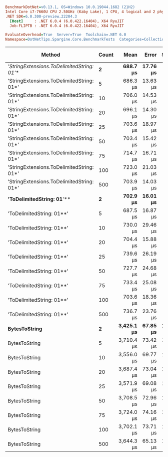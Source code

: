 ``` ini

BenchmarkDotNet=v0.13.1, OS=Windows 10.0.19044.1682 (21H2)
Intel Core i7-7660U CPU 2.50GHz (Kaby Lake), 1 CPU, 4 logical and 2 physical cores
.NET SDK=6.0.300-preview.22204.3
  [Host]     : .NET 6.0.4 (6.0.422.16404), X64 RyuJIT
  Job-FLIPTB : .NET 6.0.4 (6.0.422.16404), X64 RyuJIT

EvaluateOverhead=True  Server=True  Toolchain=.NET 6.0  
Namespace=DotNetTips.Spargine.Core.BenchmarkTests  Categories=Collections,Strings  

```
|                                    Method | Count |       Mean |    Error |    StdDev |   StdErr |     Median |        Min |         Q1 |         Q3 |        Max |    Op/s | CI99.9% Margin | Iterations | Kurtosis | MValue | Skewness | Rank | LogicalGroup | Baseline |    Gen 0 | Code Size |    Gen 1 |   Gen 2 | Allocated |
|------------------------------------------ |------ |-----------:|---------:|----------:|---------:|-----------:|-----------:|-----------:|-----------:|-----------:|--------:|---------------:|-----------:|---------:|-------:|---------:|-----:|------------- |--------- |---------:|----------:|---------:|--------:|----------:|
| **&#39;StringExtensions.ToDelimitedString: 01*&#39;** |     **2** |   **688.7 μs** | **17.76 μs** |  **50.96 μs** |  **5.23 μs** |   **682.5 μs** |   **561.2 μs** |   **656.4 μs** |   **717.4 μs** |   **812.8 μs** | **1,452.1** |       **17.76 μs** |      **95.00** |    **2.864** |  **2.741** |   **0.4167** |    **1** |            ***** |       **No** |  **31.2500** |      **1 KB** |  **19.5313** |  **9.7656** |    **283 KB** |
| &#39;StringExtensions.ToDelimitedString: 01*&#39; |     5 |   686.3 μs | 13.63 μs |  35.67 μs |  3.99 μs |   684.7 μs |   592.5 μs |   664.9 μs |   711.0 μs |   780.1 μs | 1,457.0 |       13.63 μs |      80.00 |    3.239 |  2.077 |   0.2597 |    1 |            * |       No |  30.2734 |      1 KB |  17.5781 | 10.7422 |    283 KB |
| &#39;StringExtensions.ToDelimitedString: 01*&#39; |    10 |   706.0 μs | 14.53 μs |  42.16 μs |  4.28 μs |   698.6 μs |   639.5 μs |   670.7 μs |   732.5 μs |   827.3 μs | 1,416.4 |       14.53 μs |      97.00 |    2.660 |  2.000 |   0.5862 |    1 |            * |       No |  31.2500 |      1 KB |  16.6016 | 10.7422 |    283 KB |
| &#39;StringExtensions.ToDelimitedString: 01*&#39; |    20 |   696.1 μs | 14.30 μs |  40.57 μs |  4.21 μs |   689.7 μs |   609.5 μs |   669.6 μs |   721.1 μs |   809.8 μs | 1,436.5 |       14.30 μs |      93.00 |    3.038 |  2.000 |   0.5735 |    1 |            * |       No |  30.2734 |      1 KB |  16.6016 | 10.7422 |    284 KB |
| &#39;StringExtensions.ToDelimitedString: 01*&#39; |    25 |   703.6 μs | 18.97 μs |  54.43 μs |  5.58 μs |   695.0 μs |   600.0 μs |   667.6 μs |   741.7 μs |   847.1 μs | 1,421.3 |       18.97 μs |      95.00 |    2.697 |  2.429 |   0.5115 |    1 |            * |       No |  30.2734 |      1 KB |  17.5781 | 10.7422 |    283 KB |
| &#39;StringExtensions.ToDelimitedString: 01*&#39; |    50 |   703.4 μs | 15.42 μs |  44.24 μs |  4.54 μs |   696.0 μs |   612.3 μs |   671.4 μs |   722.0 μs |   815.3 μs | 1,421.7 |       15.42 μs |      95.00 |    3.142 |  2.357 |   0.7450 |    1 |            * |       No |  30.2734 |      1 KB |  16.6016 | 10.7422 |    283 KB |
| &#39;StringExtensions.ToDelimitedString: 01*&#39; |    75 |   714.7 μs | 16.71 μs |  49.28 μs |  4.93 μs |   707.5 μs |   637.9 μs |   675.8 μs |   748.9 μs |   841.6 μs | 1,399.1 |       16.71 μs |     100.00 |    2.835 |  2.857 |   0.7107 |    1 |            * |       No |  29.2969 |      1 KB |  13.6719 | 10.7422 |    284 KB |
| &#39;StringExtensions.ToDelimitedString: 01*&#39; |   100 |   723.0 μs | 21.03 μs |  60.01 μs |  6.19 μs |   705.6 μs |   610.8 μs |   680.3 μs |   754.9 μs |   877.5 μs | 1,383.1 |       21.03 μs |      94.00 |    3.099 |  2.364 |   0.8955 |    1 |            * |       No |  29.2969 |      1 KB |  15.6250 | 10.7422 |    283 KB |
| &#39;StringExtensions.ToDelimitedString: 01*&#39; |   500 |   703.9 μs | 14.03 μs |  38.87 μs |  4.12 μs |   702.9 μs |   616.5 μs |   674.4 μs |   731.2 μs |   818.4 μs | 1,420.7 |       14.03 μs |      89.00 |    2.935 |  2.276 |   0.4042 |    1 |            * |       No |  30.2734 |      1 KB |  15.6250 | 10.7422 |    283 KB |
|                 **&#39;ToDelimitedString: 01**&#39;** |     **2** |   **702.9 μs** | **16.01 μs** |  **45.16 μs** |  **4.71 μs** |   **699.6 μs** |   **609.8 μs** |   **676.5 μs** |   **726.3 μs** |   **819.3 μs** | **1,422.8** |       **16.01 μs** |      **92.00** |    **2.937** |  **2.000** |   **0.4244** |    **1** |            ***** |       **No** |  **27.3438** |      **1 KB** |  **18.5547** | **10.7422** |    **253 KB** |
|                 &#39;ToDelimitedString: 01**&#39; |     5 |   687.5 μs | 16.87 μs |  47.04 μs |  4.96 μs |   672.9 μs |   616.4 μs |   650.9 μs |   721.2 μs |   835.7 μs | 1,454.5 |       16.87 μs |      90.00 |    3.016 |  2.214 |   0.7777 |    1 |            * |       No |  26.3672 |      1 KB |  16.6016 | 10.7422 |    253 KB |
|                 &#39;ToDelimitedString: 01**&#39; |    10 |   730.0 μs | 29.46 μs |  85.94 μs |  8.68 μs |   711.6 μs |   570.8 μs |   667.7 μs |   786.4 μs |   952.6 μs | 1,369.8 |       29.46 μs |      98.00 |    2.867 |  2.839 |   0.6133 |    1 |            * |       No |  27.3438 |      1 KB |  15.6250 | 10.7422 |    253 KB |
|                 &#39;ToDelimitedString: 01**&#39; |    20 |   704.4 μs | 15.88 μs |  44.78 μs |  4.67 μs |   694.9 μs |   618.9 μs |   676.1 μs |   728.1 μs |   821.0 μs | 1,419.7 |       15.88 μs |      92.00 |    2.843 |  2.000 |   0.5948 |    1 |            * |       No |  26.3672 |      1 KB |  15.6250 | 10.7422 |    254 KB |
|                 &#39;ToDelimitedString: 01**&#39; |    25 |   739.6 μs | 26.19 μs |  75.97 μs |  7.71 μs |   719.6 μs |   588.0 μs |   688.5 μs |   786.3 μs |   938.9 μs | 1,352.1 |       26.19 μs |      97.00 |    2.882 |  2.138 |   0.7000 |    1 |            * |       No |  27.3438 |      1 KB |  17.5781 | 10.7422 |    254 KB |
|                 &#39;ToDelimitedString: 01**&#39; |    50 |   727.7 μs | 24.68 μs |  72.38 μs |  7.27 μs |   724.7 μs |   591.4 μs |   672.0 μs |   777.8 μs |   908.9 μs | 1,374.1 |       24.68 μs |      99.00 |    2.425 |  3.517 |   0.3747 |    1 |            * |       No |  26.3672 |      1 KB |  18.5547 | 10.7422 |    253 KB |
|                 &#39;ToDelimitedString: 01**&#39; |    75 |   733.4 μs | 25.08 μs |  71.96 μs |  7.38 μs |   726.2 μs |   618.9 μs |   674.4 μs |   772.6 μs |   925.3 μs | 1,363.5 |       25.08 μs |      95.00 |    2.728 |  3.154 |   0.6523 |    1 |            * |       No |  26.3672 |      1 KB |  16.6016 | 10.7422 |    253 KB |
|                 &#39;ToDelimitedString: 01**&#39; |   100 |   703.6 μs | 18.36 μs |  52.37 μs |  5.40 μs |   689.7 μs |   608.1 μs |   665.0 μs |   732.9 μs |   840.1 μs | 1,421.4 |       18.36 μs |      94.00 |    3.245 |  2.182 |   0.8832 |    1 |            * |       No |  27.3438 |      1 KB |  17.5781 | 10.7422 |    254 KB |
|                 &#39;ToDelimitedString: 01**&#39; |   500 |   736.7 μs | 23.76 μs |  68.94 μs |  7.00 μs |   723.1 μs |   618.3 μs |   685.3 μs |   784.1 μs |   910.1 μs | 1,357.3 |       23.76 μs |      97.00 |    2.853 |  2.889 |   0.6090 |    1 |            * |       No |  26.3672 |      1 KB |  15.6250 | 10.7422 |    253 KB |
|                             **BytesToString** |     **2** | **3,425.1 μs** | **67.85 μs** | **113.36 μs** | **18.89 μs** | **3,411.5 μs** | **3,205.2 μs** | **3,337.4 μs** | **3,493.8 μs** | **3,745.3 μs** |   **292.0** |       **67.85 μs** |      **36.00** |    **3.275** |  **2.000** |   **0.6535** |    **2** |            ***** |       **No** | **449.2188** |      **1 KB** | **164.0625** | **74.2188** |  **4,376 KB** |
|                             BytesToString |     5 | 3,710.4 μs | 73.42 μs | 161.17 μs | 21.16 μs | 3,701.1 μs | 3,453.5 μs | 3,585.1 μs | 3,797.1 μs | 4,110.2 μs |   269.5 |       73.42 μs |      58.00 |    2.332 |  2.000 |   0.4770 |    4 |            * |       No | 464.8438 |      1 KB | 191.4063 | 70.3125 |  4,376 KB |
|                             BytesToString |    10 | 3,556.0 μs | 69.77 μs | 134.41 μs | 19.82 μs | 3,559.4 μs | 3,363.5 μs | 3,446.5 μs | 3,629.7 μs | 3,869.7 μs |   281.2 |       69.77 μs |      46.00 |    2.422 |  3.067 |   0.5466 |    3 |            * |       No | 453.1250 |      1 KB | 191.4063 | 70.3125 |  4,376 KB |
|                             BytesToString |    20 | 3,687.4 μs | 73.04 μs | 155.66 μs | 20.99 μs | 3,675.0 μs | 3,449.4 μs | 3,559.4 μs | 3,774.9 μs | 4,104.5 μs |   271.2 |       73.04 μs |      55.00 |    3.184 |  2.000 |   0.7380 |    4 |            * |       No | 468.7500 |      1 KB | 203.1250 | 70.3125 |  4,376 KB |
|                             BytesToString |    25 | 3,571.9 μs | 69.08 μs | 155.93 μs | 19.96 μs | 3,550.5 μs | 3,338.5 μs | 3,439.9 μs | 3,644.0 μs | 3,996.1 μs |   280.0 |       69.08 μs |      61.00 |    2.998 |  2.706 |   0.7520 |    3 |            * |       No | 457.0313 |      1 KB | 187.5000 | 70.3125 |  4,376 KB |
|                             BytesToString |    50 | 3,708.5 μs | 72.96 μs | 121.90 μs | 20.32 μs | 3,696.0 μs | 3,444.4 μs | 3,625.4 μs | 3,790.3 μs | 3,948.1 μs |   269.7 |       72.96 μs |      36.00 |    2.364 |  2.000 |   0.1740 |    4 |            * |       No | 468.7500 |      1 KB | 199.2188 | 74.2188 |  4,376 KB |
|                             BytesToString |    75 | 3,724.0 μs | 74.16 μs | 171.87 μs | 21.48 μs | 3,710.1 μs | 3,465.7 μs | 3,579.4 μs | 3,847.7 μs | 4,209.4 μs |   268.5 |       74.16 μs |      64.00 |    2.957 |  2.000 |   0.7115 |    4 |            * |       No | 460.9375 |      1 KB | 191.4063 | 74.2188 |  4,376 KB |
|                             BytesToString |   100 | 3,702.1 μs | 73.71 μs | 155.48 μs | 21.16 μs | 3,660.2 μs | 3,463.3 μs | 3,601.4 μs | 3,814.2 μs | 4,110.5 μs |   270.1 |       73.71 μs |      54.00 |    3.038 |  2.455 |   0.6932 |    4 |            * |       No | 468.7500 |      1 KB | 191.4063 | 74.2188 |  4,376 KB |
|                             BytesToString |   500 | 3,644.3 μs | 65.13 μs | 107.01 μs | 18.09 μs | 3,642.0 μs | 3,439.5 μs | 3,570.8 μs | 3,725.9 μs | 3,882.1 μs |   274.4 |       65.13 μs |      35.00 |    2.619 |  2.000 |   0.0961 |    4 |            * |       No | 472.6563 |      1 KB | 207.0313 | 70.3125 |  4,376 KB |
